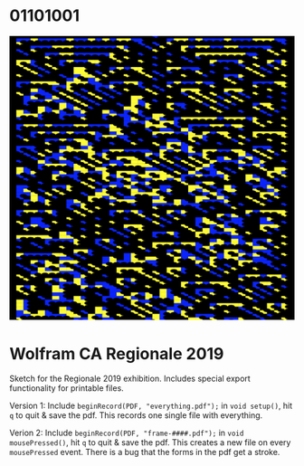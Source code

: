 # 01101001

![](img.png)

# Wolfram CA Regionale 2019
Sketch for the Regionale 2019 exhibition.
Includes special export functionality for printable files.

Version 1:
Include `beginRecord(PDF, "everything.pdf");` in `void setup()`, hit `q` to quit & save the pdf. This records one single file with everything.

Verion 2:
Include `beginRecord(PDF, "frame-####.pdf");` in `void mousePressed()`, hit `q` to quit & save the pdf. This creates a new file on every `mousePressed` event. There is a bug that the forms in the pdf get a stroke. 

